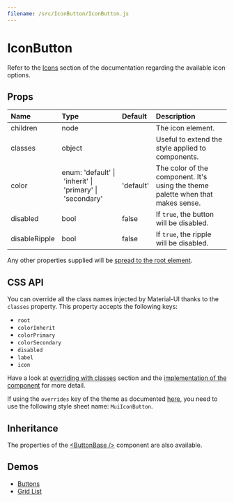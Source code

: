```yaml
---
filename: /src/IconButton/IconButton.js
---
```


<!--- This documentation is automatically generated, do not try to edit it. -->

# IconButton

Refer to the [Icons](/style/icons) section of the documentation
regarding the available icon options.

## Props

| Name | Type | Default | Description |
|:-----|:-----|:--------|:------------|
| children | node |  | The icon element. |
| classes | object |  | Useful to extend the style applied to components. |
| color | enum:&nbsp;'default'&nbsp;&#124;<br>&nbsp;'inherit'&nbsp;&#124;<br>&nbsp;'primary'&nbsp;&#124;<br>&nbsp;'secondary'<br> | 'default' | The color of the component. It's using the theme palette when that makes sense. |
| disabled | bool | false | If `true`, the button will be disabled. |
| disableRipple | bool | false | If `true`, the ripple will be disabled. |

Any other properties supplied will be [spread to the root element](/guides/api#spread).

## CSS API

You can override all the class names injected by Material-UI thanks to the `classes` property.
This property accepts the following keys:
- `root`
- `colorInherit`
- `colorPrimary`
- `colorSecondary`
- `disabled`
- `label`
- `icon`

Have a look at [overriding with classes](/customization/overrides#overriding-with-classes) section
and the [implementation of the component](https://github.com/mui-org/material-ui/tree/v1-beta/src/IconButton/IconButton.js)
for more detail.

If using the `overrides` key of the theme as documented
[here](/customization/themes#customizing-all-instances-of-a-component-type),
you need to use the following style sheet name: `MuiIconButton`.

## Inheritance

The properties of the [&lt;ButtonBase /&gt;](/api/button-base) component are also available.

## Demos

- [Buttons](/demos/buttons)
- [Grid List](/demos/grid-list)

